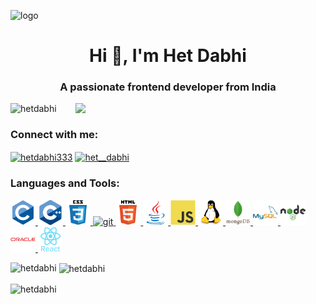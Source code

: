 
![logo]([https://www.canva.com/design/DAGchHLsGso/A_P5bydL8ZTgSzGZP_mLnw/edit?utm_content=DAGchHLsGso&utm_campaign=designshare&utm_medium=link2&utm_source=sharebutton](https://www.canva.com/design/DAGchHLsGso/5P6dd06LmasNCvqGeES9aQ/view?utm_content=DAGchHLsGso&utm_campaign=designshare&utm_medium=link2&utm_source=uniquelinks&utlId=hae49002d44))

<h1 align="center">Hi 👋, I'm Het Dabhi</h1>
<h3 align="center">A passionate frontend developer from India</h3>
<img align="right" alt-"coding" width="400" src="

<p align="left"> <img src="https://komarev.com/ghpvc/?username=hetdabhi&label=Profile%20views&color=0e75b6&style=flat" alt="hetdabhi" /> </p>

<h3 align="left">Connect with me:</h3>
<p align="left">
<a href="https://twitter.com/hetdabhi333" target="blank"><img align="center" src="https://raw.githubusercontent.com/rahuldkjain/github-profile-readme-generator/master/src/images/icons/Social/twitter.svg" alt="hetdabhi333" height="30" width="40" /></a>
<a href="https://instagram.com/het__dabhi" target="blank"><img align="center" src="https://raw.githubusercontent.com/rahuldkjain/github-profile-readme-generator/master/src/images/icons/Social/instagram.svg" alt="het__dabhi" height="30" width="40" /></a>
</p>

<h3 align="left">Languages and Tools:</h3>
<p align="left"> <a href="https://www.cprogramming.com/" target="_blank" rel="noreferrer"> <img src="https://raw.githubusercontent.com/devicons/devicon/master/icons/c/c-original.svg" alt="c" width="40" height="40"/> </a> <a href="https://www.w3schools.com/cpp/" target="_blank" rel="noreferrer"> <img src="https://raw.githubusercontent.com/devicons/devicon/master/icons/cplusplus/cplusplus-original.svg" alt="cplusplus" width="40" height="40"/> </a> <a href="https://www.w3schools.com/css/" target="_blank" rel="noreferrer"> <img src="https://raw.githubusercontent.com/devicons/devicon/master/icons/css3/css3-original-wordmark.svg" alt="css3" width="40" height="40"/> </a> <a href="https://git-scm.com/" target="_blank" rel="noreferrer"> <img src="https://www.vectorlogo.zone/logos/git-scm/git-scm-icon.svg" alt="git" width="40" height="40"/> </a> <a href="https://www.w3.org/html/" target="_blank" rel="noreferrer"> <img src="https://raw.githubusercontent.com/devicons/devicon/master/icons/html5/html5-original-wordmark.svg" alt="html5" width="40" height="40"/> </a> <a href="https://www.java.com" target="_blank" rel="noreferrer"> <img src="https://raw.githubusercontent.com/devicons/devicon/master/icons/java/java-original.svg" alt="java" width="40" height="40"/> </a> <a href="https://developer.mozilla.org/en-US/docs/Web/JavaScript" target="_blank" rel="noreferrer"> <img src="https://raw.githubusercontent.com/devicons/devicon/master/icons/javascript/javascript-original.svg" alt="javascript" width="40" height="40"/> </a> <a href="https://www.linux.org/" target="_blank" rel="noreferrer"> <img src="https://raw.githubusercontent.com/devicons/devicon/master/icons/linux/linux-original.svg" alt="linux" width="40" height="40"/> </a> <a href="https://www.mongodb.com/" target="_blank" rel="noreferrer"> <img src="https://raw.githubusercontent.com/devicons/devicon/master/icons/mongodb/mongodb-original-wordmark.svg" alt="mongodb" width="40" height="40"/> </a> <a href="https://www.mysql.com/" target="_blank" rel="noreferrer"> <img src="https://raw.githubusercontent.com/devicons/devicon/master/icons/mysql/mysql-original-wordmark.svg" alt="mysql" width="40" height="40"/> </a> <a href="https://nodejs.org" target="_blank" rel="noreferrer"> <img src="https://raw.githubusercontent.com/devicons/devicon/master/icons/nodejs/nodejs-original-wordmark.svg" alt="nodejs" width="40" height="40"/> </a> <a href="https://www.oracle.com/" target="_blank" rel="noreferrer"> <img src="https://raw.githubusercontent.com/devicons/devicon/master/icons/oracle/oracle-original.svg" alt="oracle" width="40" height="40"/> </a> <a href="https://reactjs.org/" target="_blank" rel="noreferrer"> <img src="https://raw.githubusercontent.com/devicons/devicon/master/icons/react/react-original-wordmark.svg" alt="react" width="40" height="40"/> </a> </p>

<p><img align="left" src="https://github-readme-stats.vercel.app/api/top-langs?username=hetdabhi&show_icons=true&locale=en&layout=compact" alt="hetdabhi" /></p>

<p>&nbsp;<img align="center" src="https://github-readme-stats.vercel.app/api?username=hetdabhi&show_icons=true&locale=en" alt="hetdabhi" /></p>

<p><img align="center" src="https://github-readme-streak-stats.herokuapp.com/?user=hetdabhi&" alt="hetdabhi" /></p>
